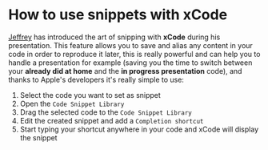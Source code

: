 # How to use snippets with xCode

[Jeffrey](http://www.meetup.com/Winnipeg-iOS-Developers/members/52765062/) has introduced the art of snipping with **xCode** during his presentation. This feature allows you to save and alias any content in your code in order to reproduce it later, this is really powerful and can help you to handle a presentation for example (saving you the time to switch between your **already did at home** and the **in progress presentation** code), and thanks to Apple's developers it's really simple to use:

1. Select the code you want to set as snippet
2. Open the `Code Snippet Library`
3. Drag the selected code to the `Code Snippet Library`
4. Edit the created snippet and add a `Completion shortcut`
5. Start typing your shortcut anywhere in your code and xCode will display the snippet